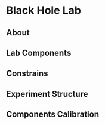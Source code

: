 # Black Hole Lab

## About

## Lab Components

## Constrains

## Experiment Structure

## Components Calibration